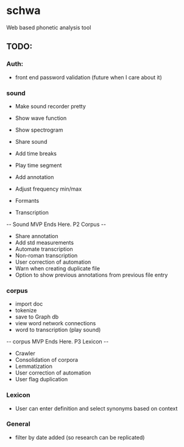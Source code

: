 # schwa
Web based phonetic analysis tool

## TODO:
### Auth: 

* front end password validation (future when I care about it)

### sound

* Make sound recorder pretty

* Show wave function
* Show spectrogram
* Share sound
* Add time breaks
* Play time segment
* Add annotation
* Adjust frequency min/max
* Formants
* Transcription

-- Sound MVP Ends Here. P2 Corpus --
* Share annotation
* Add std measurements
* Automate transcription
* Non-roman transcription
* User correction of automation
* Warn when creating duplicate file
* Option to show previous annotations from previous file entry

### corpus
* import doc
* tokenize
* save to Graph db
* view word network connections
* word to transcription (play sound)

-- corpus MVP Ends Here. P3 Lexicon --
* Crawler
* Consolidation of corpora
* Lemmatization
* User correction of automation
* User flag duplication

### Lexicon
* User can enter definition and select synonyms based on context

### General
* filter by date added (so research can be replicated)